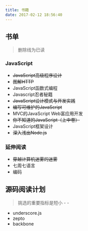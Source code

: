 ```yaml
---
title: 书籍
date: 2017-02-12 18:56:40
---
```

## 书单 

> 删除线为已读

### JavaScript
- ~~JavaScript高级程序设计~~
- ~~图解HTTP~~
- JavaScript函数式编程
- Javascript忍者秘籍
- ~~JavaScript设计模式与开发实践~~
- ~~编写可维护的JavaScript~~
- MVC的JavaScript Web富应用开发
- ~~你不知道的JavaScript（上中卷）~~
- JavaScript框架设计
- ~~深入浅出Node.js~~

### 延伸阅读
- ~~穿越计算机迷雾的迷雾~~
- 七周七语言
- 编码


## 源码阅读计划
> 挑选的重要指标是短小 - -

- underscore.js
- zepto
- backbone